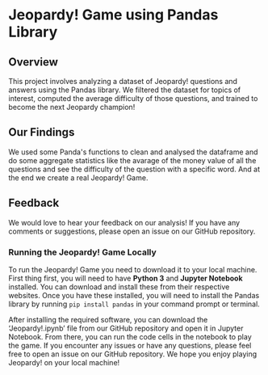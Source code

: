 # Jeopardy! Game using Pandas Library

## Overview
This project involves analyzing a dataset of Jeopardy! questions and answers using the Pandas library. We filtered the dataset for topics of interest, computed the average difficulty of those questions, and trained to become the next Jeopardy champion!

## Our Findings
We used some Panda's functions to clean and analysed the dataframe and do some aggregate statistics like the avarage of the money value of all the questions and see the difficulty of the question with a specific word. And at the end we create a real Jeopardy! Game. 

## Feedback
We would love to hear your feedback on our analysis! If you have any comments or suggestions, please open an issue on our GitHub repository.

### Running the Jeopardy! Game Locally
To run the Jeopardy! Game you need to download it to your local machine. First thing first, you will need to have **Python 3** and **Jupyter Notebook** installed. You can download and install these from their respective websites. Once you have these installed, you will need to install the Pandas library by running `pip install pandas` in your command prompt or terminal.

After installing the required software, you can download the ‘Jeopardy!.ipynb’ file from our GitHub repository and open it in Jupyter Notebook. From there, you can run the code cells in the notebook to play the game. If you encounter any issues or have any questions, please feel free to open an issue on our GitHub repository. We hope you enjoy playing Jeopardy! on your local machine!